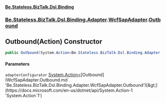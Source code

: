 #### [Be.Stateless.BizTalk.Dsl.Binding](README.md 'README')
### [Be.Stateless.BizTalk.Dsl.Binding.Adapter](Be.Stateless.BizTalk.Dsl.Binding.Adapter.md 'Be.Stateless.BizTalk.Dsl.Binding.Adapter').[WcfSapAdapter](WcfSapAdapter.md 'Be.Stateless.BizTalk.Dsl.Binding.Adapter.WcfSapAdapter').[Outbound](WcfSapAdapter.Outbound.md 'Be.Stateless.BizTalk.Dsl.Binding.Adapter.WcfSapAdapter.Outbound')

## Outbound(Action<Outbound>) Constructor

```csharp
public Outbound(System.Action<Be.Stateless.BizTalk.Dsl.Binding.Adapter.WcfSapAdapter.Outbound> adapterConfigurator);
```
#### Parameters

<a name='Be.Stateless.BizTalk.Dsl.Binding.Adapter.WcfSapAdapter.Outbound.Outbound(System.Action_Be.Stateless.BizTalk.Dsl.Binding.Adapter.WcfSapAdapter.Outbound_).adapterConfigurator'></a>

`adapterConfigurator` [System.Action&lt;](https://docs.microsoft.com/en-us/dotnet/api/System.Action-1 'System.Action`1')[Outbound](WcfSapAdapter.Outbound.md 'Be.Stateless.BizTalk.Dsl.Binding.Adapter.WcfSapAdapter.Outbound')[&gt;](https://docs.microsoft.com/en-us/dotnet/api/System.Action-1 'System.Action`1')
